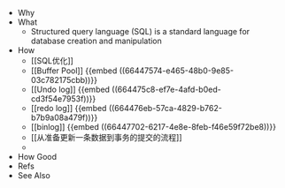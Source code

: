 - Why
- What
	- Structured query language (SQL) is a standard language for database creation and manipulation
- How
	- [[SQL优化]]
	- [[Buffer Pool]] {{embed ((66447574-e465-48b0-9e85-03c782175cbb))}}
	- [[Undo log]] {{embed ((664475c8-ef7e-4afd-b0ed-cd3f54e7953f))}}
	- [[redo log]] {{embed ((664476eb-57ca-4829-b762-b7b9a08a479f))}}
	- [[binlog]] {{embed ((66447702-6217-4e8e-8feb-f46e59f72be8))}}
	- [[从准备更新一条数据到事务的提交的流程]]
	-
- How Good
- Refs
- See Also